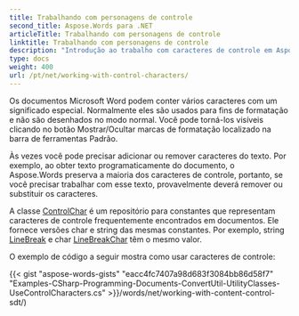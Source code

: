 ```yaml
---
title: Trabalhando com personagens de controle
second_title: Aspose.Words para .NET
articleTitle: Trabalhando com personagens de controle
linktitle: Trabalhando com personagens de controle
description: "Introdução ao trabalho com caracteres de controle em Aspose.Words para .NET."
type: docs
weight: 400
url: /pt/net/working-with-control-characters/
---
```


Os documentos Microsoft Word podem conter vários caracteres com um significado especial. Normalmente eles são usados para fins de formatação e não são desenhados no modo normal. Você pode torná-los visíveis clicando no botão Mostrar/Ocultar marcas de formatação localizado na barra de ferramentas Padrão.

Às vezes você pode precisar adicionar ou remover caracteres do texto. Por exemplo, ao obter texto programaticamente do documento, o Aspose.Words preserva a maioria dos caracteres de controle, portanto, se você precisar trabalhar com esse texto, provavelmente deverá remover ou substituir os caracteres.

A classe [ControlChar](https://reference.aspose.com/words/net/aspose.words/controlchar/) é um repositório para constantes que representam caracteres de controle frequentemente encontrados em documentos. Ele fornece versões char e string das mesmas constantes. Por exemplo, string [LineBreak](https://reference.aspose.com/words/net/aspose.words/controlchar/linebreak/) e char [LineBreakChar](https://reference.aspose.com/words/net/aspose.words/controlchar/linebreakchar) têm o mesmo valor.

O exemplo de código a seguir mostra como usar caracteres de controle:

{{< gist "aspose-words-gists" "eacc4fc7407a98d683f3084bb86d58f7" "Examples-CSharp-Programming-Documents-ConvertUtil-UtilityClasses-UseControlCharacters.cs" >}}/words/net/working-with-content-control-sdt/)
